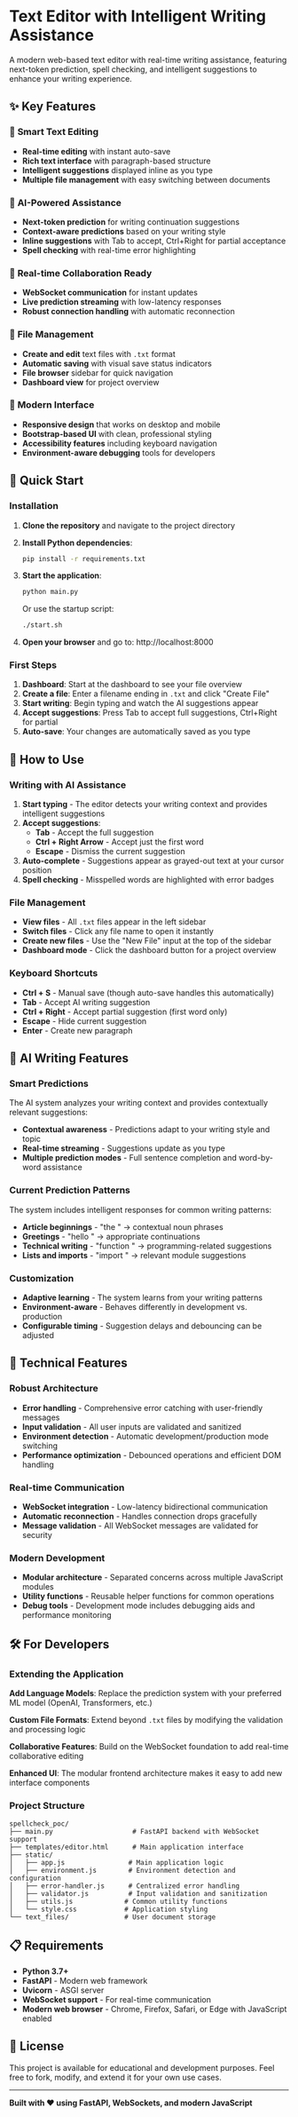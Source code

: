 # Text Editor with Intelligent Writing Assistance

A modern web-based text editor with real-time writing assistance, featuring next-token prediction, spell checking, and intelligent suggestions to enhance your writing experience.

## ✨ Key Features

### 📝 **Smart Text Editing**

- **Real-time editing** with instant auto-save
- **Rich text interface** with paragraph-based structure
- **Intelligent suggestions** displayed inline as you type
- **Multiple file management** with easy switching between documents

### 🤖 **AI-Powered Assistance**

- **Next-token prediction** for writing continuation suggestions
- **Context-aware predictions** based on your writing style
- **Inline suggestions** with Tab to accept, Ctrl+Right for partial acceptance
- **Spell checking** with real-time error highlighting

### 🔄 **Real-time Collaboration Ready**

- **WebSocket communication** for instant updates
- **Live prediction streaming** with low-latency responses
- **Robust connection handling** with automatic reconnection

### 💾 **File Management**

- **Create and edit** text files with `.txt` format
- **Automatic saving** with visual save status indicators
- **File browser** sidebar for quick navigation
- **Dashboard view** for project overview

### 🎨 **Modern Interface**

- **Responsive design** that works on desktop and mobile
- **Bootstrap-based UI** with clean, professional styling
- **Accessibility features** including keyboard navigation
- **Environment-aware debugging** tools for developers

## 🚀 Quick Start

### Installation

1. **Clone the repository** and navigate to the project directory

2. **Install Python dependencies**:

    ```bash
    pip install -r requirements.txt
    ```

3. **Start the application**:

    ```bash
    python main.py
    ```

    Or use the startup script:

    ```bash
    ./start.sh
    ```

4. **Open your browser** and go to: http://localhost:8000

### First Steps

1. **Dashboard**: Start at the dashboard to see your file overview
2. **Create a file**: Enter a filename ending in `.txt` and click "Create File"
3. **Start writing**: Begin typing and watch the AI suggestions appear
4. **Accept suggestions**: Press Tab to accept full suggestions, Ctrl+Right for partial
5. **Auto-save**: Your changes are automatically saved as you type

## 🎯 How to Use

### Writing with AI Assistance

1. **Start typing** - The editor detects your writing context and provides intelligent suggestions
2. **Accept suggestions**:
    - **Tab** - Accept the full suggestion
    - **Ctrl + Right Arrow** - Accept just the first word
    - **Escape** - Dismiss the current suggestion
3. **Auto-complete** - Suggestions appear as grayed-out text at your cursor position
4. **Spell checking** - Misspelled words are highlighted with error badges

### File Management

- **View files** - All `.txt` files appear in the left sidebar
- **Switch files** - Click any file name to open it instantly
- **Create new files** - Use the "New File" input at the top of the sidebar
- **Dashboard mode** - Click the dashboard button for a project overview

### Keyboard Shortcuts

- **Ctrl + S** - Manual save (though auto-save handles this automatically)
- **Tab** - Accept AI writing suggestion
- **Ctrl + Right** - Accept partial suggestion (first word only)
- **Escape** - Hide current suggestion
- **Enter** - Create new paragraph

## 🤖 AI Writing Features

### Smart Predictions

The AI system analyzes your writing context and provides contextually relevant suggestions:

- **Contextual awareness** - Predictions adapt to your writing style and topic
- **Real-time streaming** - Suggestions update as you type
- **Multiple prediction modes** - Full sentence completion and word-by-word assistance

### Current Prediction Patterns

The system includes intelligent responses for common writing patterns:

- **Article beginnings** - "the " → contextual noun phrases
- **Greetings** - "hello " → appropriate continuations
- **Technical writing** - "function " → programming-related suggestions
- **Lists and imports** - "import " → relevant module suggestions

### Customization

- **Adaptive learning** - The system learns from your writing patterns
- **Environment-aware** - Behaves differently in development vs. production
- **Configurable timing** - Suggestion delays and debouncing can be adjusted

## 🔧 Technical Features

### Robust Architecture

- **Error handling** - Comprehensive error catching with user-friendly messages
- **Input validation** - All user inputs are validated and sanitized
- **Environment detection** - Automatic development/production mode switching
- **Performance optimization** - Debounced operations and efficient DOM handling

### Real-time Communication

- **WebSocket integration** - Low-latency bidirectional communication
- **Automatic reconnection** - Handles connection drops gracefully
- **Message validation** - All WebSocket messages are validated for security

### Modern Development

- **Modular architecture** - Separated concerns across multiple JavaScript modules
- **Utility functions** - Reusable helper functions for common operations
- **Debug tools** - Development mode includes debugging aids and performance monitoring

## 🛠 For Developers

### Extending the Application

**Add Language Models**: Replace the prediction system with your preferred ML model (OpenAI, Transformers, etc.)

**Custom File Formats**: Extend beyond `.txt` files by modifying the validation and processing logic

**Collaborative Features**: Build on the WebSocket foundation to add real-time collaborative editing

**Enhanced UI**: The modular frontend architecture makes it easy to add new interface components

### Project Structure

```
spellcheck_poc/
├── main.py                    # FastAPI backend with WebSocket support
├── templates/editor.html      # Main application interface
├── static/
│   ├── app.js                # Main application logic
│   ├── environment.js        # Environment detection and configuration
│   ├── error-handler.js      # Centralized error handling
│   ├── validator.js          # Input validation and sanitization
│   ├── utils.js             # Common utility functions
│   └── style.css            # Application styling
└── text_files/              # User document storage
```

## 📋 Requirements

- **Python 3.7+**
- **FastAPI** - Modern web framework
- **Uvicorn** - ASGI server
- **WebSocket support** - For real-time communication
- **Modern web browser** - Chrome, Firefox, Safari, or Edge with JavaScript enabled

## 📄 License

This project is available for educational and development purposes. Feel free to fork, modify, and extend it for your own use cases.

---

**Built with ❤️ using FastAPI, WebSockets, and modern JavaScript**
